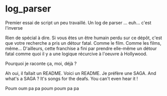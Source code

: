 # log_parser
Premier essai de script un peu travaillé. Un log de parser ... euh... c'est l'inverse

Rien de spécial à dire. Si vous êtes un être humain perdu sur ce dépôt, c'est que votre recherche a pris un détour fatal. 
Comme le film.
Comme les films, même... 
D'ailleurs, cette franchise a fini par prendre elle-même un détour fatal comme quoi il y a une logique récurcive à l'oeuvre à Hollywood. 

Pourquoi je raconte ça, moi, déjà  ?

Ah oui, il fallait un README. Voici un README. Je préfère une SAGA. And what's a SAGA ? 
It's songs for the deafs. 
You can't even hear it !

Poum oum pa pa poum poum pa pa 
